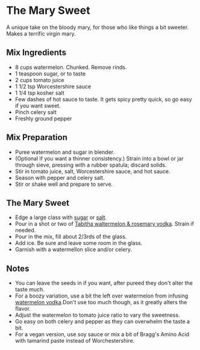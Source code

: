 The Mary Sweet
===========

A unique take on the bloody mary, for those who like things a bit sweeter. Makes a terrific virgin mary.

Mix Ingredients
-----------

* 8 cups watermelon. Chunked. Remove rinds.
* 1 teaspoon sugar, or to taste
* 2 cups tomato juice
* 1 1/2 tsp Worcestershire sauce
* 1 1/4 tsp kosher salt
* Few dashes of hot sauce to taste. It gets spicy pretty quick, so go easy if you want sweet.
* Pinch celery salt
* Freshly ground pepper


Mix Preparation
-----------
* Puree watermelon and sugar in blender. 
* (Optional if you want a thinner consistency.) Strain into a bowl or jar through sieve, pressing with a rubber spatula; discard solids.
* Stir in tomato juice, salt, Worcestershire sauce, and hot sauce.
* Season with pepper and celery salt.
* Stir or shake well and prepare to serve.

The Mary Sweet
-----------

* Edge a large class with [sugar]() or [salt]().
* Pour in a shot or two of [Tabitha waltermelon & rosemary vodka](). Strain if needed.
* Pour in the mix, fill about 2/3rds of the glass.
* Add ice. Be sure and leave some room in the glass.
* Garnish with a watermellon slice and/or celery.


Notes
-----------

* You can leave the seeds in if you want, after pureed they don't alter the taste much.
* For a boozy variation, use a bit the left over watermelon from infusing [watermelon vodka]().Don't use too much though, as it greatly alters the flavor.
* Adjust the watermelon to tomato juice ratio to vary the sweetness.
* Go easy on both celery and pepper as they can overwhelm the taste a bit.
* For a vegan version, use soy sauce or mix a bit of Bragg's Amino Acid with tamarind paste instead of Worchestershire.
